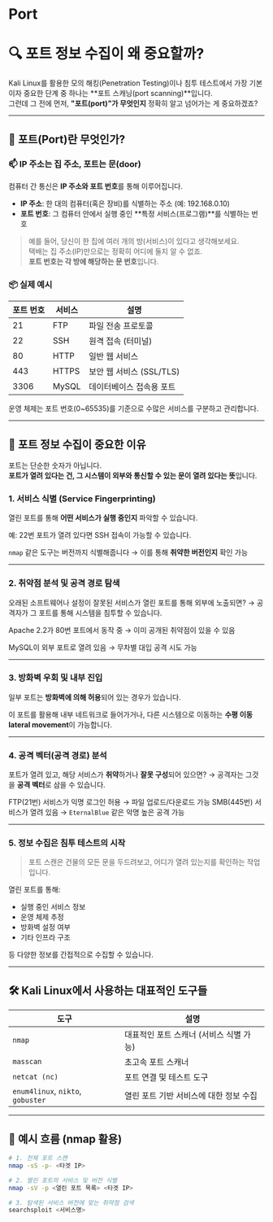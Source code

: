 # Port


# 🔍 포트 정보 수집이 왜 중요할까?

Kali Linux를 활용한 모의 해킹(Penetration Testing)이나 침투 테스트에서 가장 기본이자 중요한 단계 중 하나는 **포트 스캐닝(port scanning)**입니다.  
그런데 그 전에 먼저, **"포트(port)"가 무엇인지** 정확히 알고 넘어가는 게 중요하겠죠?

---

## 🚪 포트(Port)란 무엇인가?

### 📫 IP 주소는 집 주소, 포트는 문(door)

컴퓨터 간 통신은 **IP 주소와 포트 번호**를 통해 이루어집니다.

- **IP 주소**: 한 대의 컴퓨터(혹은 장비)를 식별하는 주소 (예: 192.168.0.10)
- **포트 번호**: 그 컴퓨터 안에서 실행 중인 **특정 서비스(프로그램)**를 식별하는 번호

> 예를 들어, 당신이 한 집에 여러 개의 방(서비스)이 있다고 생각해보세요.  
> 택배는 집 주소(IP)만으로는 정확히 어디에 둘지 알 수 없죠.  
> **포트 번호는 각 방에 해당하는 문 번호**입니다.

### 📦 실제 예시

| 포트 번호 | 서비스 | 설명 |
|-----------|--------|------|
| 21        | FTP    | 파일 전송 프로토콜 |
| 22        | SSH    | 원격 접속 (터미널) |
| 80        | HTTP   | 일반 웹 서비스 |
| 443       | HTTPS  | 보안 웹 서비스 (SSL/TLS) |
| 3306      | MySQL  | 데이터베이스 접속용 포트 |

운영 체제는 포트 번호(0~65535)를 기준으로 수많은 서비스를 구분하고 관리합니다.

---

## 📌 포트 정보 수집이 중요한 이유

포트는 단순한 숫자가 아닙니다.  
**포트가 열려 있다는 건, 그 시스템이 외부와 통신할 수 있는 문이 열려 있다는 뜻**입니다.

### 1. 서비스 식별 (Service Fingerprinting)

열린 포트를 통해 **어떤 서비스가 실행 중인지** 파악할 수 있습니다.

예: 22번 포트가 열려 있다면 SSH 접속이 가능할 수 있습니다.

`nmap` 같은 도구는 버전까지 식별해줍니다 → 이를 통해 **취약한 버전인지** 확인 가능

---

### 2. 취약점 분석 및 공격 경로 탐색

오래된 소프트웨어나 설정이 잘못된 서비스가 열린 포트를 통해 외부에 노출되면?
  → 공격자가 그 포트를 통해 시스템을 침투할 수 있습니다.


Apache 2.2가 80번 포트에서 동작 중 → 이미 공개된 취약점이 있을 수 있음

MySQL이 외부 포트로 열려 있음 → 무차별 대입 공격 시도 가능

---

### 3. 방화벽 우회 및 내부 진입

일부 포트는 **방화벽에 의해 허용**되어 있는 경우가 있습니다.

이 포트를 활용해 내부 네트워크로 들어가거나, 다른 시스템으로 이동하는 **수평 이동 lateral movement**이 가능합니다.

---

### 4. 공격 벡터(공격 경로) 분석

포트가 열려 있고, 해당 서비스가 **취약**하거나 **잘못 구성**되어 있으면?
  → 공격자는 그것을 **공격 벡터**로 삼을 수 있습니다.

FTP(21번) 서비스가 익명 로그인 허용 → 파일 업로드/다운로드 가능
SMB(445번) 서비스가 열려 있음 → `EternalBlue` 같은 악명 높은 공격 가능

---

### 5. 정보 수집은 침투 테스트의 시작

> 포트 스캔은 건물의 모든 문을 두드려보고, 어디가 열려 있는지를 확인하는 작업입니다.

열린 포트를 통해:
- 실행 중인 서비스 정보
- 운영 체제 추정
- 방화벽 설정 여부
- 기타 인프라 구조

등 다양한 정보를 간접적으로 수집할 수 있습니다.

---

## 🛠 Kali Linux에서 사용하는 대표적인 도구들

| 도구 | 설명 |
|------|------|
| `nmap` | 대표적인 포트 스캐너 (서비스 식별 가능) |
| `masscan` | 초고속 포트 스캐너 |
| `netcat (nc)` | 포트 연결 및 테스트 도구 |
| `enum4linux`, `nikto`, `gobuster` | 열린 포트 기반 서비스에 대한 정보 수집 |

---

## 🧪 예시 흐름 (nmap 활용)

```bash
# 1. 전체 포트 스캔
nmap -sS -p- <타겟 IP>

# 2. 열린 포트의 서비스 및 버전 식별
nmap -sV -p <열린 포트 목록> <타겟 IP>

# 3. 탐색된 서비스 버전에 맞는 취약점 검색
searchsploit <서비스명>

